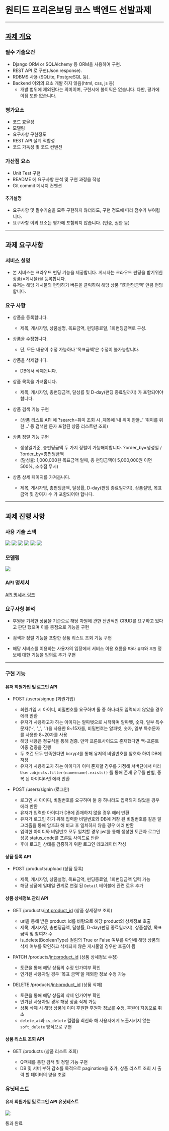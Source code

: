 # 원티드 프리온보딩 코스 백엔드 선발과제

***

## [과제 개요](https://docs.google.com/document/d/1Wu429EZ9tR72ITb5u_5wCfw8s5_U_07a01rWEFZiKyQ/edit)

### 필수 기술요건

* Django ORM or SQLAlchemy 등 ORM을 사용하여 구현.
* REST API 로 구현(Json response).
* RDBMS 사용 (SQLite, PostgreSQL 등).
* Backend 이외의 요소 개발 하지 않음(html, css, js 등)
  * 개발 범위에 제외된다는 의미이며, 구현시에 불이익은 없습니다. 다만, 평가에 이점 또한 없습니다.
  
### 평가요소

* 코드 효율성
* 모델링
* 요구사항 구현정도
* REST API 설계 적합성
* 코드 가독성 및 코드 컨벤션

### 가산점 요소

* Unit Test 구현
* README 에 요구사항 분석 및 구현 과정을 작성
* Git commit 메시지 컨벤션

#### 추가설명

* 요구사항 및 필수기술을 모두 구현하지 않더라도, 구현 정도에 따라 점수가 부여됩니다.
* 요구사항 이외 요소는 평가에 포함되지 않습니다. (인증, 권한 등)

***

## 과제 요구사항

### 서비스 설명

* 본 서비스는 크라우드 펀딩 기능을 제공합니다. 게시자는 크라우드 펀딩을 받기위한 상품(=게시물)을 등록합니다.
* 유저는 해당 게시물의 펀딩하기 버튼을 클릭하여 해당 상품 ‘1회펀딩금액’ 만큼 펀딩합니다.

### 요구 사항

* 상품을 등록합니다.
  * 제목, 게시자명, 상품설명, 목표금액, 펀딩종료일, 1회펀딩금액로 구성.

* 상품을 수정합니다.
  * 단, 모든 내용이 수정 가능하나 '목표금액'은 수정이 불가능합니다.

* 상품을 삭제합니다.
  * DB에서 삭제됩니다.

* 상품 목록을 가져옵니다.
  * 제목, 게시자명, 총펀딩금액, 달성률 및 D-day(펀딩 종료일까지) 가 포함되어야 합니다.

* 상품 검색 기능 구현
  * (상품 리스트 API 에 ?search=취미 조회 시 ,제목에  ‘내 취미 만들..’  ‘취미를 위한 ..’ 등 검색한 문자 포함된 상품 리스트만 조회)
* 상품 정렬 기능 구현
  * 생성일기준, 총펀딩금액 두 가지 정렬이 가능해야합니다. 
 ?order_by=생성일 / ?order_by=총펀딩금액
  * (달성률: 1,000,000원 목표금액 일때,  총 펀딩금액이 5,000,000원 이면 500%, 소수점 무시)

* 상품 상세 페이지를 가져옵니다.
  * 제목, 게시자명, 총펀딩금액, 달성률, D-day(펀딩 종료일까지), 상품설명, 목표금액  및 참여자 수 가 포함되어야 합니다.

***

## 과제 진행 사항

### 사용 기술 스택
<div> 
 <img src="https://img.shields.io/badge/Python 3.9.7-3776AB?style=for-the-badge&logo=Python&logoColor=white">
 <img src="https://img.shields.io/badge/Django 4.0.4-092E20?style=for-the-badge&logo=Django&logoColor=white">
 <img src="https://img.shields.io/badge/MySQL 8.0.28-4479A1?style=for-the-badge&logo=MySQL&logoColor=white">
 <img src="https://img.shields.io/badge/Git-F05032?style=for-the-badge&logo=Git&logoColor=white">
 <img src="https://img.shields.io/badge/GitHub-181717?style=for-the-badge&logo=GitHub&logoColor=white">
 <img src="https://img.shields.io/badge/Postman-FF6C37?style=for-the-badge&logo=Postman&logoColor=white">
</div>

### 모델링

![](https://velog.velcdn.com/images/gshduet/post/2543c872-82cb-494e-84fa-30b0837d7cde/image.png)

### API 명세서

[API 명세서 링크](https://documenter.getpostman.com/view/18212355/Uyr5oJw6#904caa8b-f202-4f3b-9a5d-a08346a6c2b2)

### 요구사항 분석

* 후원을 기획한 상품을 기준으로 해당 자원에 관한 전반적인 CRUD를 요구하고 있다고 판단 했으며 이를 중점으로 기능을 구현

* 검색과 정렬 기능을 포함한 상품 리스트 조회 기능 구현

* 해당 서비스를 이용하는 사용자의 입장에서 서비스 이용 흐름을 따라 `유저`와 `후원` 정보에 대한 기능을 임의로 추가 구현

*** 

### 구현 기능

#### 유저 회원가입 및 로그인 API

* POST /users/signup (회원가입)

  * 회원가입 시 아이디, 비밀번호를 요구하며 둘 중 하나라도 입력되지 않았을 경우 에러 반환
  * 유저가 사용하고자 하는 아이디는 알파벳으로 시작하며 알파벳, 숫자, 일부 특수문자('-', '_', '.')을 사용한 8\~15자를, 비밀번호는 알파벳, 숫자, 일부 특수문자를 사용한 8\~20자를 사용
  * 해당 내용은 정규식을 통해 검증. 만약 프론트사이드도 존재했다면 백-프론트 이중 검증을 진행
  * 두 조건 모두 만족한다면 bcrypt를 통해 유저의 비밀번호를 암호화 하여 DB에 저장
  * 유저가 사용하고자 하는 아이디가 이미 존재할 경우를 가정해 서버단에서 미리 `User.objects.filter(name=name).exists()` 를 통해 존재 유무를 판별, 중복 된 아이디라면 에러 반환
  
* POST /users/signin (로그인)

  * 로그인 시 아이디, 비밀번호를 요구하며 둘 중 하나라도 입력되지 않았을 경우 에러 반환
  * 유저가 입력한 아이디가 DB에 존재하지 않을 경우 에러 반환
  * 유저가 로그인 하기 위해 입력한 비밀번호와 DB에 저장 된 비밀번호를 같은 알고리즘을 통해 암호화 해 비교 후 일치하지 않을 경우 에러 반환
  * 입력한 아이디와 비밀번호 모두 일치할 경우 jwt를 통해 생성한 토큰과 로그인 성공 status_code를 프론트 사이드로 반환
  * 후에 로그인 상태를 검증하기 위한 로그인 데코레이터 작성

#### 상품 등록 API

* POST /products/upload (상품 등록)

  * 제목, 게시자명, 상품설명, 목표금액, 펀딩종료일, 1회펀딩금액 입력 가능
  * 해당 상품에 일대일 관계로 연결 된 `Detail` 테이블에 관련 로우 추가
  
#### 상품 상세정보 관리 API

* GET /products/<int:product_id> (상품 상세정보 조회)

  * url을 통해 받은 product_id를 바탕으로 해당 product의 상세정보 호출
  * 제목, 게시자명, 총펀딩금액, 달성률, D-day(펀딩 종료일까지), 상품설명, 목표금액  및 참여자 수
  * is_delete(BooleanType) 컬럼의 True or False 여부를 확인해 해당 상품의 삭제 여부를 확인하고 삭제되지 않은 게시물일 경우만 호출이 됨
  
* PATCH /products/<int:product_id> (상품 상세정보 수정)

  * 토큰을 통해 해당 상품의 수정 인가여부 확인
  * 인가된 사용자일 경우 '목표 금액'을 제외한 정보 수정 가능
  
* DELETE /products/<int:product_id> (상품 삭제)

  * 토큰을 통해 해당 상품의 삭제 인가여부 확인
  * 인가된 사용자일 경우 해당 상품 삭제 가능
  * 상품 삭제 시 해당 상품에 이미 후원한 후원자 정보를 수정, 후원이 자동으로 취소
  * `delete_at`과 `is_delete` 컬럼을 최신화 해 사용자에게 노출시키지 않는 `soft_delete` 방식으로 구현
  
#### 상품 리스트 조회 API

* GET /products (상품 리스트 조회)

  * Q객체를 통한 검색 및 정렬 기능 구현
  * DB 및 서버 부하 감소를 목적으로 pagination을 추가, 상품 리스트 조회 시 출력 할 데이터의 양을 조절 
  
### 유닛테스트

#### 유저 회원가입 및 로그인 API 유닛테스트

![](https://velog.velcdn.com/images/gshduet/post/e0f0440b-754f-49f4-903b-3b68d54822e2/image.png)

통과 완료
